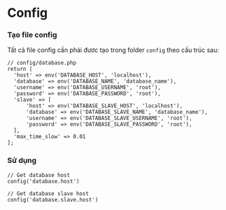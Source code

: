 # Config

### Tạo file config

Tất cả file config cần phải đươc tạo trong folder `config` theo cấu trúc sau:

    // config/database.php
    return [
      'host' => env('DATABASE_HOST', 'localhost'),
      'database' => env('DATABASE_NAME', 'database_name'),
      'username' => env('DATABASE_USERNAME', 'root'),
      'password' => env('DATABASE_PASSWORD', 'root'),
      'slave' => [
          'host' => env('DATABASE_SLAVE_HOST', 'localhost'),
          'database' => env('DATABASE_SLAVE_NAME', 'database_name'),
          'username' => env('DATABASE_SLAVE_USERNAME', 'root'),
          'password' => env('DATABASE_SLAVE_PASSWORD', 'root'),
      ],
      'max_time_slow' => 0.01
    ];

### Sử dụng

    // Get database host
    config('database.host')

    // Get database slave host
    config('database.slave.host')